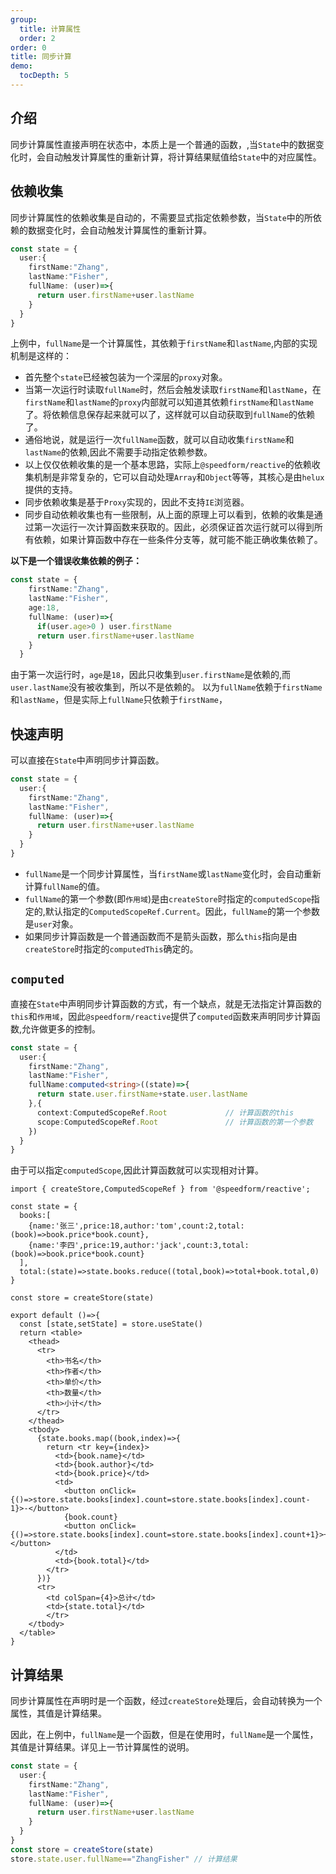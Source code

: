 ```yaml
---
group:
  title: 计算属性
  order: 2
order: 0  
title: 同步计算
demo:
  tocDepth: 5
---
```



## 介绍
  
同步计算属性直接声明在状态中，本质上是一个普通的函数，,当`State`中的数据变化时，会自动触发计算属性的重新计算，将计算结果赋值给`State`中的对应属性。

## 依赖收集

同步计算属性的依赖收集是自动的，不需要显式指定依赖参数，当`State`中的所依赖的数据变化时，会自动触发计算属性的重新计算。 

```ts
const state = {
  user:{
    firstName:"Zhang",
    lastName:"Fisher",
    fullName: (user)=>{
      return user.firstName+user.lastName
    } 
  }
} 
```
上例中，`fullName`是一个计算属性，其依赖于`firstName`和`lastName`,内部的实现机制是这样的：

- 首先整个`state`已经被包装为一个深层的`proxy`对象。
- 当第一次运行时读取`fullName`时，然后会触发读取`firstName`和`lastName`，在`firstName`和`lastName`的`proxy`内部就可以知道其依赖`firstName`和`lastName`了。将依赖信息保存起来就可以了，这样就可以自动获取到`fullName`的依赖了。
- 通俗地说，就是运行一次`fullName`函数，就可以自动收集`firstName`和`lastName`的依赖,因此不需要手动指定依赖参数。
- 以上仅仅依赖收集的是一个基本思路，实际上`@speedform/reactive`的依赖收集机制是非常复杂的，它可以自动处理`Array`和`Object`等等，其核心是由`helux`提供的支持。
- 同步依赖收集是基于`Proxy`实现的，因此不支持`IE`浏览器。
- 同步自动依赖收集也有一些限制，从上面的原理上可以看到，依赖的收集是通过第一次运行一次计算函数来获取的。因此，必须保证首次运行就可以得到所有依赖，如果计算函数中存在一些条件分支等，就可能不能正确收集依赖了。

**以下是一个错误收集依赖的例子：**

```ts | pure
const state = {
    firstName:"Zhang",
    lastName:"Fisher",
    age:18,
    fullName: (user)=>{
      if(user.age>0 ) user.firstName
      return user.firstName+user.lastName
    } 
  }
```

由于第一次运行时，`age`是`18`，因此只收集到`user.firstName`是依赖的,而`user.lastName`没有被收集到，所以不是依赖的。
以为`fullName`依赖于`firstName`和`lastName`，但是实际上`fullName`只依赖于`firstName`，



## 快速声明

可以直接在`State`中声明同步计算函数。

```ts
const state = {
  user:{
    firstName:"Zhang",
    lastName:"Fisher",
    fullName: (user)=>{
      return user.firstName+user.lastName
    } 
  }
} 
```
- `fullName`是一个同步计算属性，当`firstName`或`lastName`变化时，会自动重新计算`fullName`的值。
- `fullName`的第一个参数(即`作用域`)是由`createStore`时指定的`computedScope`指定的,默认指定的`ComputedScopeRef.Current`。因此，`fullName`的第一个参数是`user`对象。
- 如果同步计算函数是一个普通函数而不是箭头函数，那么`this`指向是由`createStore`时指定的`computedThis`确定的。


## `computed`

直接在`State`中声明同步计算函数的方式，有一个缺点，就是无法指定计算函数的`this`和`作用域`，因此`@speedform/reactive`提供了`computed`函数来声明同步计算函数,允许做更多的控制。


```ts {6,9}
const state = {
  user:{
    firstName:"Zhang",
    lastName:"Fisher",
    fullName:computed<string>((state)=>{
      return state.user.firstName+state.user.lastName
    },{
      context:ComputedScopeRef.Root             // 计算函数的this
      scope:ComputedScopeRef.Root               // 计算函数的第一个参数
    }) 
  }
} 
```

由于可以指定`computedScope`,因此计算函数就可以实现相对计算。


```tsx
import { createStore,ComputedScopeRef } from '@speedform/reactive';

const state = {
  books:[
    {name:'张三',price:18,author:'tom',count:2,total:(book)=>book.price*book.count},
    {name:'李四',price:19,author:'jack',count:3,total:(book)=>book.price*book.count}
  ],
  total:(state)=>state.books.reduce((total,book)=>total+book.total,0)
}

const store = createStore(state)

export default ()=>{
  const [state,setState] = store.useState()
  return <table>
    <thead>
      <tr>
        <th>书名</th>
        <th>作者</th>
        <th>单价</th>
        <th>数量</th>
        <th>小计</th>
      </tr>
    </thead>
    <tbody>
      {state.books.map((book,index)=>{
        return <tr key={index}>
          <td>{book.name}</td>
          <td>{book.author}</td>
          <td>{book.price}</td>
          <td>
            <button onClick={()=>store.state.books[index].count=store.state.books[index].count-1}>-</button>
            {book.count}
            <button onClick={()=>store.state.books[index].count=store.state.books[index].count+1}>+</button>
          </td>
          <td>{book.total}</td>
        </tr>
      })}
      <tr>
        <td colSpan={4}>总计</td>
        <td>{state.total}</td>
        </tr>
    </tbody>
  </table>
}
```

## 计算结果

同步计算属性在声明时是一个函数，经过`createStore`处理后，会自动转换为一个属性，其值是计算结果。

因此，在上例中，`fullName`是一个函数，但是在使用时，`fullName`是一个属性，其值是计算结果。详见上一节计算属性的说明。

```ts {11}
const state = {
  user:{
    firstName:"Zhang",
    lastName:"Fisher",
    fullName: (user)=>{
      return user.firstName+user.lastName
    }
  }
}  
const store = createStore(state)
store.state.user.fullName=="ZhangFisher" // 计算结果

```
